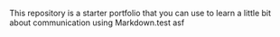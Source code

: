 This repository is a starter portfolio that you can use to learn a little bit about communication using Markdown.test
asf

